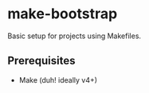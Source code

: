 # make-bootstrap

Basic setup for projects using Makefiles.

## Prerequisites

* Make (duh! ideally v4+)
